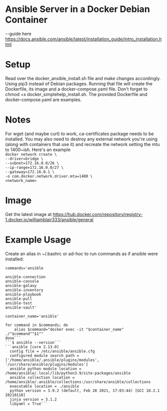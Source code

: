 # Ansible Server in a Docker Debian Container

--guide here https://docs.ansible.com/ansible/latest/installation_guide/intro_installation.html

# Setup 
Read over the docker_ansible_install.sh file and make changes accordingly.  Using pip3 instead of Debian packages.  Running that file will create the Dockerfile, its image and a docker-compose.yaml file.  Don't forget to chmod +x docker_simplehelp_install.sh. The provided Dockerfile and docker-compose.yaml are examples.

# Notes 
For wget (and maybe curl) to work, ca-certificates package needs to be installed.  You may also need to destroy any external network you're using (along with containers that use it) and recreate the network setting the mtu to 1400~ish.  Here's an example  
    ```docker network create \```  
    ```--driver=bridge \```  
    ```--subnet=172.16.0.0/26 \```  
    ```--ip-range=172.16.0.0/27 \```  
    ```--gateway=172.16.0.1 \```  
    ```-o com.docker.network.driver.mtu=1400 \```  
    ```<network_name>```  
  
# Image
Get the latest image at https://hub.docker.com/repository/registry-1.docker.io/williamblair333/ansible/general

# Example Usage
Create an alias in ~/.bashrc or ad-hoc to run commands as if ansible were installed:  
  
```commands='ansible```  
```ansible-config
ansible-connection
ansible-console
ansible-galaxy
ansible-inventory
ansible-playbook
ansible-pull
ansible-test
ansible-vault'

container_name='ansible'

for command in $commands; do 
	alias $command="docker exec -it "$container_name" ./"$command""$1""
done```  
```$ ansible --version```  
```ansible [core 2.13.0]
  config file = /etc/ansible/ansible.cfg
  configured module search path = ['/home/ansible/.ansible/plugins/modules', '/usr/share/ansible/plugins/modules']
  ansible python module location = /home/ansible/.local/lib/python3.9/site-packages/ansible
  ansible collection location = /home/ansible/.ansible/collections:/usr/share/ansible/collections
  executable location = ./ansible
  python version = 3.9.2 (default, Feb 28 2021, 17:03:44) [GCC 10.2.1 20210110]
  jinja version = 3.1.2
  libyaml = True```
